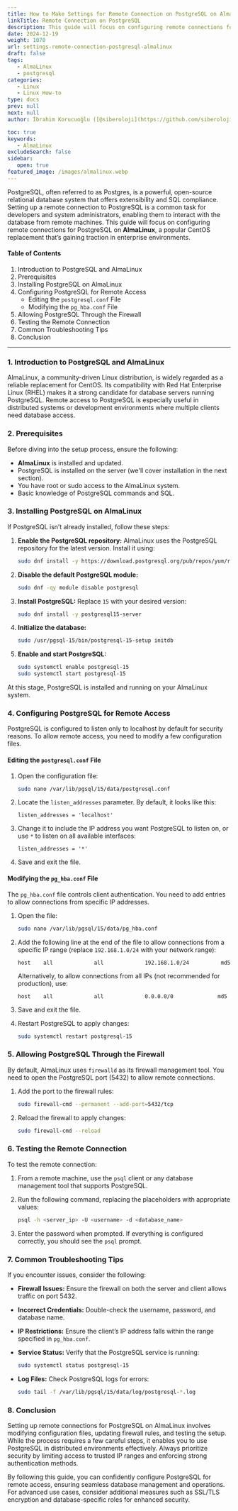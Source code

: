 ```yaml
---
title: How to Make Settings for Remote Connection on PostgreSQL on AlmaLinux
linkTitle: Remote Connection on PostgreSQL
description: This guide will focus on configuring remote connections for PostgreSQL on AlmaLinux.
date: 2024-12-19
weight: 1070
url: settings-remote-connection-postgresql-almalinux
draft: false
tags:
   - AlmaLinux
   - postgresql
categories:
   - Linux
   - Linux How-to
type: docs
prev: null
next: null
author: İbrahim Korucuoğlu ([@siberoloji](https://github.com/siberoloji))

toc: true
keywords:
   - AlmaLinux
excludeSearch: false
sidebar:
   open: true
featured_image: /images/almalinux.webp
---
```

PostgreSQL, often referred to as Postgres, is a powerful, open-source relational database system that offers extensibility and SQL compliance. Setting up a remote connection to PostgreSQL is a common task for developers and system administrators, enabling them to interact with the database from remote machines. This guide will focus on configuring remote connections for PostgreSQL on **AlmaLinux**, a popular CentOS replacement that’s gaining traction in enterprise environments.

#### Table of Contents

1. Introduction to PostgreSQL and AlmaLinux
2. Prerequisites
3. Installing PostgreSQL on AlmaLinux
4. Configuring PostgreSQL for Remote Access
    - Editing the `postgresql.conf` File
    - Modifying the `pg_hba.conf` File
5. Allowing PostgreSQL Through the Firewall
6. Testing the Remote Connection
7. Common Troubleshooting Tips
8. Conclusion

---

### 1. Introduction to PostgreSQL and AlmaLinux

AlmaLinux, a community-driven Linux distribution, is widely regarded as a reliable replacement for CentOS. Its compatibility with Red Hat Enterprise Linux (RHEL) makes it a strong candidate for database servers running PostgreSQL. Remote access to PostgreSQL is especially useful in distributed systems or development environments where multiple clients need database access.

### 2. Prerequisites

Before diving into the setup process, ensure the following:

- **AlmaLinux** is installed and updated.
- PostgreSQL is installed on the server (we'll cover installation in the next section).
- You have root or sudo access to the AlmaLinux system.
- Basic knowledge of PostgreSQL commands and SQL.

### 3. Installing PostgreSQL on AlmaLinux

If PostgreSQL isn’t already installed, follow these steps:

1. **Enable the PostgreSQL repository:**
   AlmaLinux uses the PostgreSQL repository for the latest version. Install it using:

   ```bash
   sudo dnf install -y https://download.postgresql.org/pub/repos/yum/reporpms/EL-8-x86_64/pgdg-redhat-repo-latest.noarch.rpm
   ```

2. **Disable the default PostgreSQL module:**

   ```bash
   sudo dnf -qy module disable postgresql
   ```

3. **Install PostgreSQL:**
   Replace `15` with your desired version:

   ```bash
   sudo dnf install -y postgresql15-server
   ```

4. **Initialize the database:**

   ```bash
   sudo /usr/pgsql-15/bin/postgresql-15-setup initdb
   ```

5. **Enable and start PostgreSQL:**

   ```bash
   sudo systemctl enable postgresql-15
   sudo systemctl start postgresql-15
   ```

At this stage, PostgreSQL is installed and running on your AlmaLinux system.

### 4. Configuring PostgreSQL for Remote Access

PostgreSQL is configured to listen only to localhost by default for security reasons. To allow remote access, you need to modify a few configuration files.

#### Editing the `postgresql.conf` File

1. Open the configuration file:

   ```bash
   sudo nano /var/lib/pgsql/15/data/postgresql.conf
   ```

2. Locate the `listen_addresses` parameter. By default, it looks like this:

   ```plaintext
   listen_addresses = 'localhost'
   ```

3. Change it to include the IP address you want PostgreSQL to listen on, or use `*` to listen on all available interfaces:

   ```plaintext
   listen_addresses = '*'
   ```

4. Save and exit the file.

#### Modifying the `pg_hba.conf` File

The `pg_hba.conf` file controls client authentication. You need to add entries to allow connections from specific IP addresses.

1. Open the file:

   ```bash
   sudo nano /var/lib/pgsql/15/data/pg_hba.conf
   ```

2. Add the following line at the end of the file to allow connections from a specific IP range (replace `192.168.1.0/24` with your network range):

   ```plaintext
   host    all             all             192.168.1.0/24          md5
   ```

   Alternatively, to allow connections from all IPs (not recommended for production), use:

   ```plaintext
   host    all             all             0.0.0.0/0              md5
   ```

3. Save and exit the file.

4. Restart PostgreSQL to apply changes:

   ```bash
   sudo systemctl restart postgresql-15
   ```

### 5. Allowing PostgreSQL Through the Firewall

By default, AlmaLinux uses `firewalld` as its firewall management tool. You need to open the PostgreSQL port (5432) to allow remote connections.

1. Add the port to the firewall rules:

   ```bash
   sudo firewall-cmd --permanent --add-port=5432/tcp
   ```

2. Reload the firewall to apply changes:

   ```bash
   sudo firewall-cmd --reload
   ```

### 6. Testing the Remote Connection

To test the remote connection:

1. From a remote machine, use the `psql` client or any database management tool that supports PostgreSQL.
2. Run the following command, replacing the placeholders with appropriate values:

   ```bash
   psql -h <server_ip> -U <username> -d <database_name>
   ```

3. Enter the password when prompted. If everything is configured correctly, you should see the `psql` prompt.

### 7. Common Troubleshooting Tips

If you encounter issues, consider the following:

- **Firewall Issues:** Ensure the firewall on both the server and client allows traffic on port 5432.
- **Incorrect Credentials:** Double-check the username, password, and database name.
- **IP Restrictions:** Ensure the client’s IP address falls within the range specified in `pg_hba.conf`.
- **Service Status:** Verify that the PostgreSQL service is running:

  ```bash
  sudo systemctl status postgresql-15
  ```

- **Log Files:** Check PostgreSQL logs for errors:

  ```bash
  sudo tail -f /var/lib/pgsql/15/data/log/postgresql-*.log
  ```

### 8. Conclusion

Setting up remote connections for PostgreSQL on AlmaLinux involves modifying configuration files, updating firewall rules, and testing the setup. While the process requires a few careful steps, it enables you to use PostgreSQL in distributed environments effectively. Always prioritize security by limiting access to trusted IP ranges and enforcing strong authentication methods.

By following this guide, you can confidently configure PostgreSQL for remote access, ensuring seamless database management and operations. For advanced use cases, consider additional measures such as SSL/TLS encryption and database-specific roles for enhanced security.
